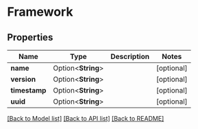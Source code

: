 # Framework

## Properties

Name | Type | Description | Notes
------------ | ------------- | ------------- | -------------
**name** | Option<**String**> |  | [optional]
**version** | Option<**String**> |  | [optional]
**timestamp** | Option<**String**> |  | [optional]
**uuid** | Option<**String**> |  | [optional]

[[Back to Model list]](../README.md#documentation-for-models) [[Back to API list]](../README.md#documentation-for-api-endpoints) [[Back to README]](../README.md)


